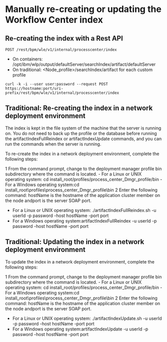 # Manually re-creating or updating the Workflow Center index

## Re-creating the index with a Rest API

```
POST /rest/bpm/wle/v1/internal/processcenter/index
```

- On containers:
/opt/ibm/wlp/output/defaultServer/searchIndex/artifact/defaultServer
- On traditional: <Node\_profile>/searchIndex/artifact for each custom
profile

```
curl -k -i --user user:password --request POST https://hostname:port/uri-prefix/rest/bpm/wle/v1/internal/processcenter/index
```

## Traditional: Re-creating the index in a network deployment environment

The index is kept in the file system of the machine that the server is running on. You do not
need to back up the profile or the database before running the
artifactIndexFullReindex or artifactIndexUpdate commands, and
you can run the commands when the server is running.

To re-create the index in a network deployment environment, complete the following steps:

1 From the command prompt, change to the deployment manager profile bin subdirectory where the command is located.
    - For a Linux or UNIX operating system:
cd install\_root/profiles/process\_center\_Dmgr\_profile/bin
    - For a Windows operating
system:cd install\_root\profiles\process\_center\_Dmgr\_profile\bin
2 Enter the following command: hostName is the hostname of the application cluster member on the node andport is the server SOAP port.

- For a Linux or UNIX operating system:
./artifactIndexFullReindex.sh -u userId -p password -host hostName -port port
- For a Windows operating
system:artifactIndexFullReindex -u userId -p password -host hostName -port port

## Traditional: Updating the index in a network deployment environment

To update the index in a network deployment environment, complete the following steps:

1 From the command prompt, change to the deployment manager profile bin subdirectory where the command is located.
    - For a Linux or UNIX operating system:
cd install\_root/profiles/process\_center\_Dmgr\_profile/bin
    - For a Windows operating
system:cd install\_root\profiles\process\_center\_Dmgr\_profile\bin
2 Enter the following command: hostName is the hostname of the application cluster member on the node andport is the server SOAP port.

- For a Linux or UNIX operating system:
./artifactIndexUpdate.sh -u userId -p password -host hostName -port port
- For a Windows operating
system:artifactIndexUpdate -u userId -p password -host hostName -port port